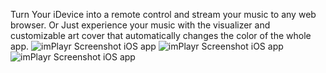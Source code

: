 Turn Your iDevice into a remote control and stream your music to any web browser. 
Or Just experience your music with the visualizer and customizable art cover that 
automatically changes the color of the whole app.
![imPlayr Screenshot iOS app](https://github.com/HarisRafiq/imPlayr-By-Haris-Rafiq/blob/master/1.jpg)
![imPlayr Screenshot iOS app](https://github.com/HarisRafiq/imPlayr-By-Haris-Rafiq/blob/master/2.jpg)
![imPlayr Screenshot iOS app](https://github.com/HarisRafiq/imPlayr-By-Haris-Rafiq/blob/master/3.jpg)

